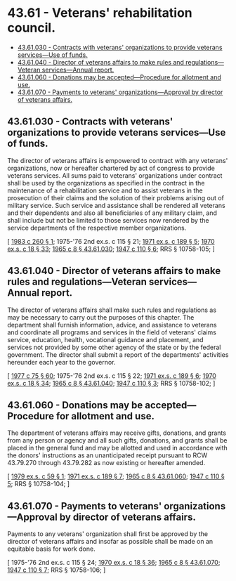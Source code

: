 # 43.61 - Veterans' rehabilitation council.
* [43.61.030 - Contracts with veterans' organizations to provide veterans services—Use of funds.](#4361030---contracts-with-veterans-organizations-to-provide-veterans-servicesuse-of-funds)
* [43.61.040 - Director of veterans affairs to make rules and regulations—Veteran services—Annual report.](#4361040---director-of-veterans-affairs-to-make-rules-and-regulationsveteran-servicesannual-report)
* [43.61.060 - Donations may be accepted—Procedure for allotment and use.](#4361060---donations-may-be-acceptedprocedure-for-allotment-and-use)
* [43.61.070 - Payments to veterans' organizations—Approval by director of veterans affairs.](#4361070---payments-to-veterans-organizationsapproval-by-director-of-veterans-affairs)
## 43.61.030 - Contracts with veterans' organizations to provide veterans services—Use of funds.
The director of veterans affairs is empowered to contract with any veterans' organizations, now or hereafter chartered by act of congress to provide veterans services. All sums paid to veterans' organizations under contract shall be used by the organizations as specified in the contract in the maintenance of a rehabilitation service and to assist veterans in the prosecution of their claims and the solution of their problems arising out of military service. Such service and assistance shall be rendered all veterans and their dependents and also all beneficiaries of any military claim, and shall include but not be limited to those services now rendered by the service departments of the respective member organizations.

\[ [1983 c 260 § 1](http://leg.wa.gov/CodeReviser/documents/sessionlaw/1983c260.pdf?cite=1983%20c%20260%20§%201); 1975-'76 2nd ex.s. c 115 § 21; [1971 ex.s. c 189 § 5](http://leg.wa.gov/CodeReviser/documents/sessionlaw/1971ex1c189.pdf?cite=1971%20ex.s.%20c%20189%20§%205); [1970 ex.s. c 18 § 33](http://leg.wa.gov/CodeReviser/documents/sessionlaw/1970ex1c18.pdf?cite=1970%20ex.s.%20c%2018%20§%2033); [1965 c 8 § 43.61.030](http://leg.wa.gov/CodeReviser/documents/sessionlaw/1965c8.pdf?cite=1965%20c%208%20§%2043.61.030); [1947 c 110 § 6](http://leg.wa.gov/CodeReviser/documents/sessionlaw/1947c110.pdf?cite=1947%20c%20110%20§%206); RRS § 10758-105; \]

## 43.61.040 - Director of veterans affairs to make rules and regulations—Veteran services—Annual report.
The director of veterans affairs shall make such rules and regulations as may be necessary to carry out the purposes of this chapter. The department shall furnish information, advice, and assistance to veterans and coordinate all programs and services in the field of veterans' claims service, education, health, vocational guidance and placement, and services not provided by some other agency of the state or by the federal government. The director shall submit a report of the departments' activities hereunder each year to the governor.

\[ [1977 c 75 § 60](http://leg.wa.gov/CodeReviser/documents/sessionlaw/1977c75.pdf?cite=1977%20c%2075%20§%2060); 1975-'76 2nd ex.s. c 115 § 22; [1971 ex.s. c 189 § 6](http://leg.wa.gov/CodeReviser/documents/sessionlaw/1971ex1c189.pdf?cite=1971%20ex.s.%20c%20189%20§%206); [1970 ex.s. c 18 § 34](http://leg.wa.gov/CodeReviser/documents/sessionlaw/1970ex1c18.pdf?cite=1970%20ex.s.%20c%2018%20§%2034); [1965 c 8 § 43.61.040](http://leg.wa.gov/CodeReviser/documents/sessionlaw/1965c8.pdf?cite=1965%20c%208%20§%2043.61.040); [1947 c 110 § 3](http://leg.wa.gov/CodeReviser/documents/sessionlaw/1947c110.pdf?cite=1947%20c%20110%20§%203); RRS § 10758-102; \]

## 43.61.060 - Donations may be accepted—Procedure for allotment and use.
The department of veterans affairs may receive gifts, donations, and grants from any person or agency and all such gifts, donations, and grants shall be placed in the general fund and may be allotted and used in accordance with the donors' instructions as an unanticipated receipt pursuant to RCW 43.79.270 through 43.79.282 as now existing or hereafter amended.

\[ [1979 ex.s. c 59 § 1](http://leg.wa.gov/CodeReviser/documents/sessionlaw/1979ex1c59.pdf?cite=1979%20ex.s.%20c%2059%20§%201); [1971 ex.s. c 189 § 7](http://leg.wa.gov/CodeReviser/documents/sessionlaw/1971ex1c189.pdf?cite=1971%20ex.s.%20c%20189%20§%207); [1965 c 8 § 43.61.060](http://leg.wa.gov/CodeReviser/documents/sessionlaw/1965c8.pdf?cite=1965%20c%208%20§%2043.61.060); [1947 c 110 § 5](http://leg.wa.gov/CodeReviser/documents/sessionlaw/1947c110.pdf?cite=1947%20c%20110%20§%205); RRS § 10758-104; \]

## 43.61.070 - Payments to veterans' organizations—Approval by director of veterans affairs.
Payments to any veterans' organization shall first be approved by the director of veterans affairs and insofar as possible shall be made on an equitable basis for work done.

\[ 1975-'76 2nd ex.s. c 115 § 24; [1970 ex.s. c 18 § 36](http://leg.wa.gov/CodeReviser/documents/sessionlaw/1970ex1c18.pdf?cite=1970%20ex.s.%20c%2018%20§%2036); [1965 c 8 § 43.61.070](http://leg.wa.gov/CodeReviser/documents/sessionlaw/1965c8.pdf?cite=1965%20c%208%20§%2043.61.070); [1947 c 110 § 7](http://leg.wa.gov/CodeReviser/documents/sessionlaw/1947c110.pdf?cite=1947%20c%20110%20§%207); RRS § 10758-106; \]

